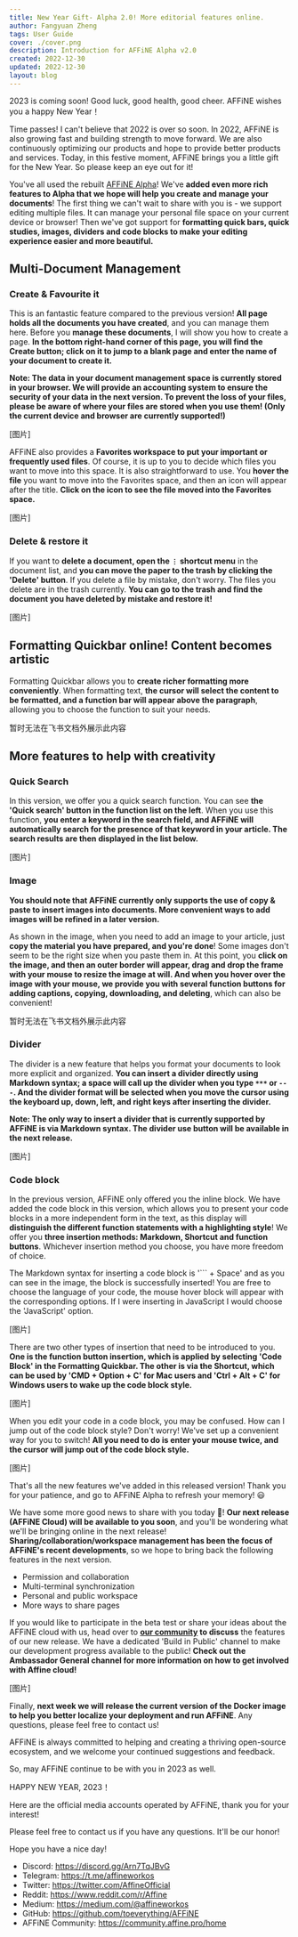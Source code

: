```yaml
---
title: New Year Gift- Alpha 2.0! More editorial features online.
author: Fangyuan Zheng
tags: User Guide
cover: ./cover.png
description: Introduction for AFFiNE Alpha v2.0
created: 2022-12-30
updated: 2022-12-30
layout: blog
---
```


2023 is coming soon! Good luck, good health, good cheer. AFFiNE wishes you a happy New Year！

Time passes! I can't believe that 2022 is over so soon. In 2022, AFFiNE is also growing fast and building strength to move forward. We are also continuously optimizing our products and hope to provide better products and services. Today, in this festive moment, AFFiNE brings you a little gift for the New Year. So please keep an eye out for it!


You've all used the rebuilt [AFFiNE Alpha](https://pathfinder.affine.pro/)! We've **added even more rich features to Alpha that we hope will help you create and manage your documents**! The first thing we can't wait to share with you is - we support editing multiple files. It can manage your personal file space on your current device or browser! Then we've got support for **formatting quick bars, quick studies, images, dividers and code blocks to make your editing experience easier and more beautiful.**


## Multi-Document Management
### Create & Favourite it
This is an fantastic feature compared to the previous version! **All page holds all the documents you have created**, and you can manage them here. Before you **manage these documents**, I will show you how to create a page. **In the bottom right-hand corner of this page, you will find the Create button; click on it to jump to a blank page and enter the name of your document to create it.**

**Note: The data in your document management space is currently stored in your browser. We will provide an accounting system to ensure the security of your data in the next version. To prevent the loss of your files, please be aware of where your files are stored when you use them! (Only the current device and browser are currently supported!)**

[图片]

AFFiNE also provides a **Favorites workspace to put your important or frequently used files**. Of course, it is up to you to decide which files you want to move into this space. It is also straightforward to use. You **hover the file** you want to move into the Favorites space, and then an icon will appear after the title. **Click on the icon to see the file moved into the Favorites space.**

[图片]

### Delete & restore it
If you want to **delete a document, open the `⋮` shortcut menu** in the document list, and **you can move the paper to the trash by clicking the 'Delete' button**. If you delete a file by mistake, don't worry. The files you delete are in the trash currently. **You can go to the trash and find the document you have deleted by mistake and restore it!**

[图片]

## Formatting Quickbar online! Content becomes artistic
Formatting Quickbar allows you to **create richer formatting more conveniently**. When formatting text, **the cursor will select the content to be formatted, and a function bar will appear above the paragraph**, allowing you to choose the function to suit your needs.

暂时无法在飞书文档外展示此内容

## More features to help with creativity
### Quick Search
In this version, we offer you a quick search function. You can see **the 'Quick search' button in the function list on the left**. When you use this function, **you enter a keyword in the search field, and AFFiNE will automatically search for the presence of that keyword in your article. The search results are then displayed in the list below.**

[图片]

### Image
**You should note that AFFiNE currently only supports the use of copy & paste to insert images into documents. More convenient ways to add images will be refined in a later version.**

 As shown in the image, when you need to add an image to your article, just **copy the material you have prepared, and you're done**! Some images don't seem to be the right size when you paste them in. At this point, you **click on the image, and then an outer border will appear, drag and drop the frame with your mouse to resize the image at will. And when you hover over the image with your mouse, we provide you with several function buttons for adding captions, copying, downloading, and deleting**, which can also be convenient!
 
暂时无法在飞书文档外展示此内容

### Divider
The divider is a new feature that helps you format your documents to look more explicit and organized. **You can insert a divider directly using Markdown syntax; a space will call up the divider when you type `***` or `---`. And the divider format will be selected when you move the cursor using the keyboard up, down, left, and right keys after inserting the divider.**

**Note: The only way to insert a divider that is currently supported by AFFiNE is via Markdown syntax. The divider use button will be available in the next release.**

[图片]

### Code block
In the previous version, AFFiNE only offered you the inline block. We have added the code block in this version, which allows you to present your code blocks in a more independent form in the text, as this display will **distinguish the different function statements with a highlighting style**! We offer you **three insertion methods: Markdown, Shortcut and function buttons**. Whichever insertion method you choose, you have more freedom of choice.

The Markdown syntax for inserting a code block is '``` + Space' and as you can see in the image, the block is successfully inserted! You are free to choose the language of your code, the mouse hover block will appear with the corresponding options. If I were inserting in JavaScript I would choose the 'JavaScript' option.

[图片]

There are two other types of insertion that need to be introduced to you. **One is the function button insertion, which is applied by selecting 'Code Block' in the Formatting Quickbar. The other is via the Shortcut, which can be used by 'CMD + Option + C' for Mac users and 'Ctrl + Alt + C' for Windows users to wake up the code block style.**

[图片]

When you edit your code in a code block, you may be confused. How can I jump out of the code block style? Don't worry! We've set up a convenient way for you to switch! **All you need to do is enter your mouse twice, and the cursor will jump out of the code block style.**

[图片]

That's all the new features we've added in this released version! Thank you for your patience, and go to AFFiNE Alpha to refresh your memory! 😃

We have some more good news to share with you today 👏! **Our next release (AFFiNE Cloud) will be available to you soon**, and you'll be wondering what we'll be bringing online in the next release! **Sharing/collaboration/workspace management has been the focus of AFFiNE's recent developments**, so we hope to bring back the following features in the next version.

  - Permission and collaboration
  - Multi-terminal synchronization
  - Personal and public workspace
  - More ways to share pages 
 
If you would like to participate in the beta test or share your ideas about the AFFiNE cloud with us, head over to **[our community](https://community.affine.pro/c/build-in-public/) to discuss** the features of our new release. We have a dedicated 'Build in Public' channel to make our development progress available to the public! **Check out the Ambassador General channel for more information on how to get involved with Affine cloud!**

[图片]

Finally, **next week we will release the current version of the Docker image to help you better localize your deployment and run AFFiNE**. Any questions, please feel free to contact us!

AFFiNE is always committed to helping and creating a thriving open-source ecosystem, and we welcome your continued suggestions and feedback.

So, may AFFiNE continue to be with you in 2023 as well.

HAPPY NEW YEAR, 2023！


Here are the official media accounts operated by AFFiNE, thank you for your interest! 

Please feel free to contact us if you have any questions. It'll be our honor! 

Hope you have a nice day!

- Discord: https://discord.gg/Arn7TqJBvG
- Telegram: https://t.me/affineworkos
- Twitter: https://twitter.com/AffineOfficial
- Reddit: https://www.reddit.com/r/Affine
- Medium: https://medium.com/@affineworkos
- GitHub: https://github.com/toeverything/AFFiNE
- AFFiNE Community: https://community.affine.pro/home

